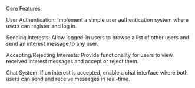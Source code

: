 Core Features:

User Authentication:
Implement a simple user authentication system where users can register and log in.

Sending Interests:
Allow logged-in users to browse a list of other users and send an interest message to any user.

Accepting/Rejecting Interests:
Provide functionality for users to view received interest messages and accept or reject them.

Chat System:
If an interest is accepted, enable a chat interface where both users can send and receive messages in real-time.
